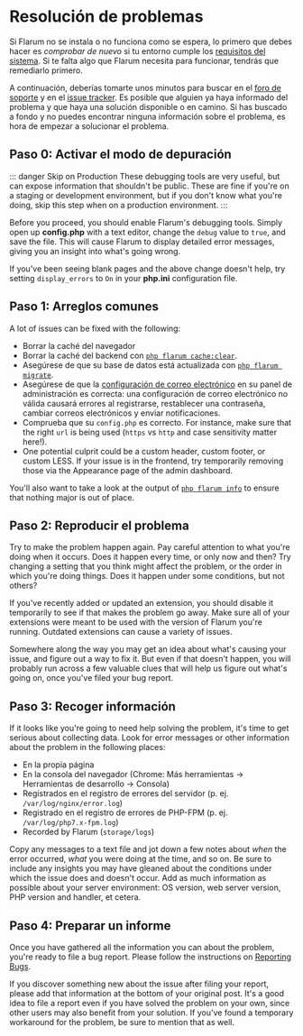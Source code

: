 # Resolución de problemas

Si Flarum no se instala o no funciona como se espera, lo primero que debes hacer es *comprobar de nuevo* si tu entorno cumple los [requisitos del sistema](install.md#server-requirements). Si te falta algo que Flarum necesita para funcionar, tendrás que remediarlo primero.

A continuación, deberías tomarte unos minutos para buscar en el [foro de soporte](https://discuss.flarum.org/t/support) y en el [issue tracker](https://github.com/flarum/core/issues). Es posible que alguien ya haya informado del problema y que haya una solución disponible o en camino. Si has buscado a fondo y no puedes encontrar ninguna información sobre el problema, es hora de empezar a solucionar el problema.

## Paso 0: Activar el modo de depuración

::: danger Skip on Production These debugging tools are very useful, but can expose information that shouldn't be public. These are fine if you're on a staging or development environment, but if you don't know what you're doing, skip this step when on a production environment. :::

Before you proceed, you should enable Flarum's debugging tools. Simply open up **config.php** with a text editor, change the `debug` value to `true`, and save the file. This will cause Flarum to display detailed error messages, giving you an insight into what's going wrong.

If you've been seeing blank pages and the above change doesn't help, try setting `display_errors` to `On` in your **php.ini** configuration file.

## Paso 1: Arreglos comunes

A lot of issues can be fixed with the following:

* Borrar la caché del navegador
* Borrar la caché del backend con [`php flarum cache:clear`](console.md).
* Asegúrese de que su base de datos está actualizada con [`php flarum migrate`](console.md).
* Asegúrese de que la [configuración de correo electrónico](mail.md) en su panel de administración es correcta: una configuración de correo electrónico no válida causará errores al registrarse, restablecer una contraseña, cambiar correos electrónicos y enviar notificaciones.
* Comprueba que su `config.php` es correcto. For instance, make sure that the right `url` is being used (`https` vs `http` and case sensitivity matter here!).
* One potential culprit could be a custom header, custom footer, or custom LESS. If your issue is in the frontend, try temporarily removing those via the Appearance page of the admin dashboard.

You'll also want to take a look at the output of [`php flarum info`](console.md) to ensure that nothing major is out of place.

## Paso 2: Reproducir el problema

Try to make the problem happen again. Pay careful attention to what you're doing when it occurs. Does it happen every time, or only now and then? Try changing a setting that you think might affect the problem, or the order in which you're doing things. Does it happen under some conditions, but not others?

If you've recently added or updated an extension, you should disable it temporarily to see if that makes the problem go away. Make sure all of your extensions were meant to be used with the version of Flarum you're running. Outdated extensions can cause a variety of issues.

Somewhere along the way you may get an idea about what's causing your issue, and figure out a way to fix it. But even if that doesn't happen, you will probably run across a few valuable clues that will help us figure out what's going on, once you've filed your bug report.

## Paso 3: Recoger información

If it looks like you're going to need help solving the problem, it's time to get serious about collecting data. Look for error messages or other information about the problem in the following places:

* En la propia página
* En la consola del navegador (Chrome: Más herramientas -> Herramientas de desarrollo -> Consola)
* Registrados en el registro de errores del servidor (p. ej. `/var/log/nginx/error.log`)
* Registrado en el registro de errores de PHP-FPM (p. ej. `/var/log/php7.x-fpm.log`)
* Recorded by Flarum (`storage/logs`)

Copy any messages to a text file and jot down a few notes about *when* the error occurred, *what* you were doing at the time, and so on. Be sure to include any insights you may have gleaned about the conditions under which the issue does and doesn't occur. Add as much information as possible about your server environment: OS version, web server version, PHP version and handler, et cetera.

## Paso 4: Preparar un informe

Once you have gathered all the information you can about the problem, you're ready to file a bug report. Please follow the instructions on [Reporting Bugs](bugs.md).

If you discover something new about the issue after filing your report, please add that information at the bottom of your original post. It's a good idea to file a report even if you have solved the problem on your own, since other users may also benefit from your solution. If you've found a temporary workaround for the problem, be sure to mention that as well.
